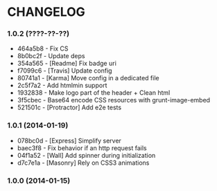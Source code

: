# CHANGELOG

### 1.0.2 (????-??-??)

 * 464a5b8 - Fix CS
 * 8b0bc2f - Update deps
 * 354a565 - [Readme] Fix badge uri
 * f7099c6 - [Travis] Update config
 * 80741a1 - [Karma] Move config in a dedicated file
 * 2c5f7a2 - Add htmlmin support
 * 1932838 - Make logo part of the header + Clean html
 * 3f5cbec - Base64 encode CSS resources with grunt-image-embed
 * 521501c - [Protractor] Add e2e tests

### 1.0.1 (2014-01-19)

 * 078bc0d - [Express] Simplify server
 * baec3f8 - Fix behavior if an http request fails
 * 04f1a52 - [Wall] Add spinner during initialization
 * d7c7e1a - [Masonry] Rely on CSS3 animations

### 1.0.0 (2014-01-15)
